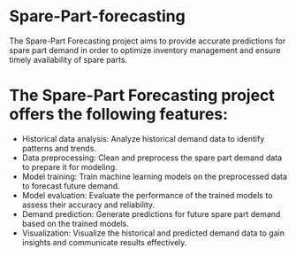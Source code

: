 # Spare-Part-forecasting
The Spare-Part Forecasting project aims to provide accurate predictions for spare part demand in order to optimize inventory management and ensure timely availability of spare parts.

# The Spare-Part Forecasting project offers the following features:

* Historical data analysis: Analyze historical demand data to identify patterns and trends.
* Data preprocessing: Clean and preprocess the spare part demand data to prepare it for modeling.
* Model training: Train machine learning models on the preprocessed data to forecast future demand.
* Model evaluation: Evaluate the performance of the trained models to assess their accuracy and reliability.
* Demand prediction: Generate predictions for future spare part demand based on the trained models.
* Visualization: Visualize the historical and predicted demand data to gain insights and communicate results effectively.
